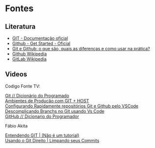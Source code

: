# Fontes

## Literatura

- [GIT - Documentação oficial](https://git-scm.com)  
- [Github - Get Started - Oficial](https://docs.github.com/pt/get-started)
- [Git e Github: o que são, quais as diferenças e como usar na prática?](https://blog.betrybe.com/tecnologia/git-e-github/)
- [Github Wikipedia](https://pt.wikipedia.org/wiki/GitHub)
- [GitLab Wikipedia](https://pt.wikipedia.org/wiki/GitLab)

## Videos

Codigo Fonte TV:  

[Git // Dicionário do Programado](https://youtu.be/za5KWZ5pRag)  
[Ambientes de Produção com GIT + HOST](https://youtu.be/zoo0jtc79Rk)  
[Configurando Rapidamente repositórios Git e Github pelo VSCode](https://youtu.be/H0SQAW9tmmE)  
[Descomplicando Branchs no Git usando Vs Code](https://youtu.be/oXMgyQt0ce0)  
[GitHub // Dicionario do Programador](https://youtu.be/myQuetgSEsY)

Fábio Akita

[Entendendo GIT | (Não é um tutorial)](https://youtu.be/6Czd1Yetaac)  
[Usando o Git Direito | Limpando seus Commits](https://youtu.be/6OokP-NE49k)
